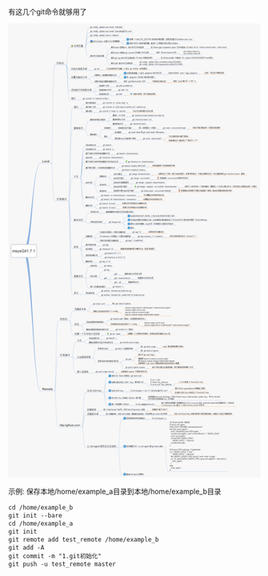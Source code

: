有这几个git命令就够用了



![](Git常用命令图表.png)





示例: 保存本地/home/example_a目录到本地/home/example_b目录

``` shell
cd /home/example_b
git init --bare
cd /home/example_a
git init
git remote add test_remote /home/example_b
git add -A
git commit -m "1.git初始化"
git push -u test_remote master
```

